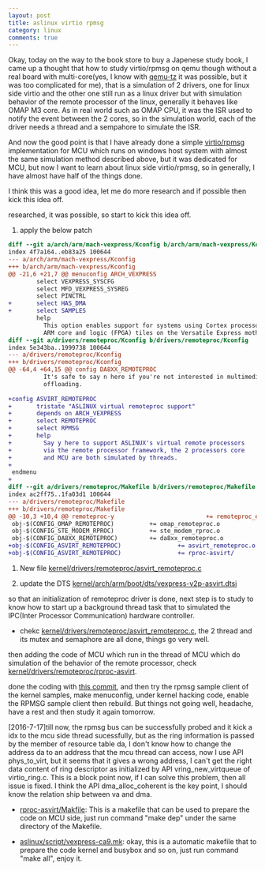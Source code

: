 ```yaml
---
layout: post
title: aslinux virtio rpmsg
category: linux
comments: true
---
```


Okay, today on the way to the book store to buy a Japenese study book, I came up a thought that how to study virtio/rpmsg on qemu though without a real board with multi-core(yes, I know with [qemu-tz](http://www.linaro.org/blog/core-dump/arm-trustzone-qemu/) it was possible, but it was too complicated for me), that is a simulation of 2 drivers, one for linux side virtio and the other one still run as a linux driver but with simulation behavior of the remote processor of the linux, generally it behaves like OMAP M3 core. As in real world such as OMAP CPU, it was the ISR used to notify the event between the 2 cores, so in the simulation world, each of the driver needs a thread and a sempahore to simulate the ISR.

And now the good point is that I have already done a simple [virtio/rpmsg](https://github.com/parai/as/tree/master/com/as.infrastructure/communication/RPmsg) implementation for MCU which runs on windows host system with almost the same simulation method described above, but it was dedicated for MCU, but now I want to learn about linux side virtio/rpmsg, so in generally, I have almost have half of the things done.

I think this was a good idea, let me do more research and if possible then kick this idea off.

researched, it was possible, so start to kick this idea off.

1. apply the below patch

```patch
diff --git a/arch/arm/mach-vexpress/Kconfig b/arch/arm/mach-vexpress/Kconfig
index 4f7a164..eb83a25 100644
--- a/arch/arm/mach-vexpress/Kconfig
+++ b/arch/arm/mach-vexpress/Kconfig
@@ -21,6 +21,7 @@ menuconfig ARCH_VEXPRESS
        select VEXPRESS_SYSCFG
        select MFD_VEXPRESS_SYSREG
        select PINCTRL
+       select HAS_DMA
+       select SAMPLES
        help
          This option enables support for systems using Cortex processor based
          ARM core and logic (FPGA) tiles on the Versatile Express motherboard,
diff --git a/drivers/remoteproc/Kconfig b/drivers/remoteproc/Kconfig
index 5e343ba..1999738 100644
--- a/drivers/remoteproc/Kconfig
+++ b/drivers/remoteproc/Kconfig
@@ -64,4 +64,15 @@ config DA8XX_REMOTEPROC
          It's safe to say n here if you're not interested in multimedia
          offloading.
 
+config ASVIRT_REMOTEPROC
+       tristate "ASLINUX virtual remoteproc support"
+       depends on ARCH_VEXPRESS
+       select REMOTEPROC
+       select RPMSG
+       help
+         Say y here to support ASLINUX's virtual remote processors 
+         via the remote processor framework, the 2 processors core
+         and MCU are both simulated by threads.
+
 endmenu
+
diff --git a/drivers/remoteproc/Makefile b/drivers/remoteproc/Makefile
index ac2ff75..1fa03d1 100644
--- a/drivers/remoteproc/Makefile
+++ b/drivers/remoteproc/Makefile
@@ -10,3 +10,4 @@ remoteproc-y                          += remoteproc_elf_loader.o
 obj-$(CONFIG_OMAP_REMOTEPROC)          += omap_remoteproc.o
 obj-$(CONFIG_STE_MODEM_RPROC)          += ste_modem_rproc.o
 obj-$(CONFIG_DA8XX_REMOTEPROC)         += da8xx_remoteproc.o
+obj-$(CONFIG_ASVIRT_REMOTEPROC)                += asvirt_remoteproc.o
+obj-$(CONFIG_ASVIRT_REMOTEPROC)                += rproc-asvirt/
```

1. New file [kernel/drivers/remoteproc/asvirt_remoteproc.c](https://github.com/parai/as/blob/1bb1e9118b28afbec4330e2768a7418a74811827/release/aslinux/kernel/drivers/remoteproc/asvirt_remoteproc.c)

2. update the DTS [kernel/arch/arm/boot/dts/vexpress-v2p-asvirt.dtsi](https://github.com/parai/as/blob/1bb1e9118b28afbec4330e2768a7418a74811827/release/aslinux/kernel/arch/arm/boot/dts/vexpress-v2p-asvirt.dtsi)

so that an initialization of remoteproc driver is done, next step is to study to know how to start up a background thread task that to simulated the IPC(Inter Processor Communication) hardware controller.

* chekc [kernel/drivers/remoteproc/asvirt_remoteproc.c](https://github.com/parai/as/blob/126facc16c1af18ba81877685abb5dbc7232840f/release/aslinux/kernel/drivers/remoteproc/asvirt_remoteproc.c), the 2 thread and its mutex and semaphore are all done, things go very well.

then adding the code of MCU which run in the thread of MCU which do simulation of the behavior of the remote processor, check [kernel/drivers/remoteproc/rproc-asvirt](https://github.com/parai/as/blob/e95df67a574ccb1f1da399254b304f2aaaf2ec15/release/aslinux/kernel/drivers/remoteproc/rproc-asvirt).
 
done the coding with [this commit](https://github.com/parai/as/tree/6d6f2e5359bf0624a09c6fa4a666e31708474624), and then try the rpmsg sample client of the kernel samples, make menuconfig, under kernel hacking code, enable the RPMSG sample client then rebuild. But things not going well, headache, have a rest and then study it again tomorrow.

[2016-7-17]till now, the rpmsg bus can be successfully probed and it kick a idx to the mcu side thread sucessfully, but as the ring information is passed by the member of resource table da, I don't know how to change the address da to an address that the mcu thread can access, now I use API phys\_to\_virt, but it seems that it gives a wrong address, I can't get the right data content of ring descriptor as initialized by API vring\_new\_virtqueue of virtio\_ring.c. This is a block point now, if I can solve this problem, then all issue is fixed. I think the API dma\_alloc\_coherent is the key point, I should know the relation ship between va and dma.

* [rproc-asvirt/Makfile](https://github.com/parai/as/blob/master/release/aslinux/kernel/drivers/remoteproc/rproc-asvirt/Makefile): This is a makefile that can be used to prepare the code on MCU side, just run command "make dep" under the same directory of the Makefile.

* [aslinux/script/vexpress-ca9.mk](https://github.com/parai/as/blob/master/release/aslinux/script/vexpress-ca9.mk): okay, this is a automatic makefile that to prepare the code kernel and busybox and so on, just run command "make all", enjoy it.



